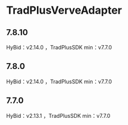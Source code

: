 # TradPlusVerveAdapter

## 7.8.10

HyBid：v2.14.0 ，TradPlusSDK min：v7.7.0

## 7.8.0

HyBid：v2.14.0 ，TradPlusSDK min：v7.7.0

## 7.7.0

HyBid：v2.13.1 ，TradPlusSDK min：v7.7.0